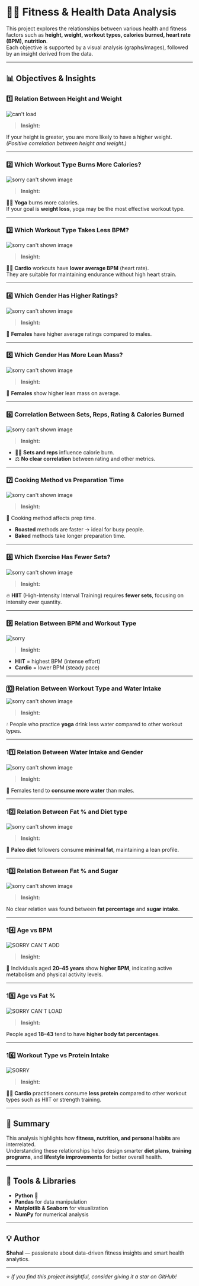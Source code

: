 # 🏋️‍♂️ Fitness & Health Data Analysis

This project explores the relationships between various health and fitness factors such as **height, weight, workout types, calories burned, heart rate (BPM), nutrition**.  
Each objective is supported by a visual analysis (graphs/images), followed by an insight derived from the data.

---

## 📊 Objectives & Insights

### 1️⃣ Relation Between Height and Weight
![can't load](image.png)
> **Insight:**  

If your height is greater, you are more likely to have a higher weight.  
*(Positive correlation between height and weight.)*

---

### 2️⃣ Which Workout Type Burns More Calories?
![sorry can't shown image](image-1.png)

> **Insight:** 

🧘‍♀️ **Yoga** burns more calories.  
If your goal is **weight loss**, yoga may be the most effective workout type.

---

### 3️⃣ Which Workout Type Takes Less BPM?
![sorry can't shown image](image-2.png)

> **Insight:**  

🏃‍♂️ **Cardio** workouts have **lower average BPM** (heart rate).  
They are suitable for maintaining endurance without high heart strain.

---

### 4️⃣ Which Gender Has Higher Ratings?
![sorry can't shown image](image-3.png)

> **Insight:**  

👩 **Females** have higher average ratings compared to males.

---

### 5️⃣ Which Gender Has More Lean Mass?
![sorry can't shown image](image-4.png)

> **Insight:**  

👩 **Females** show higher lean mass on average.

---

### 6️⃣ Correlation Between Sets, Reps, Rating & Calories Burned
![sorry can't shown image](image-5.png)

> **Insight:**  

- 🏋️‍♂️ **Sets and reps** influence calorie burn.  
- ⚖️ **No clear correlation** between rating and other metrics.

---

### 7️⃣ Cooking Method vs Preparation Time
![sorry can't shown image](image-6.png)

> **Insight:** 

🍳 Cooking method affects prep time.  
- **Roasted** methods are faster → ideal for busy people.  
- **Baked** methods take longer preparation time.

---

### 8️⃣ Which Exercise Has Fewer Sets?
![sorry can't shown image](image-7.png)

> **Insight:** 

🔥 **HIIT** (High-Intensity Interval Training) requires **fewer sets**, focusing on intensity over quantity.

---

### 9️⃣ Relation Between BPM and Workout Type
![sorry](image-18.png)
> **Insight:** 

- **HIIT** = highest BPM (intense effort)  
- **Cardio** = lower BPM (steady pace)

---

### 🔟 Relation Between Workout Type and Water Intake
![sorry can't shown image](image-9.png)

> **Insight:** 

💧 People who practice **yoga** drink less water compared to other workout types.

---

### 11️⃣ Relation Between Water Intake and Gender
![sorry can't shown image](image-10.png)

> **Insight:**  

👩 Females tend to **consume more water** than males.

---

### 12️⃣ Relation Between Fat % and Diet type
![sorry can't shown image](image-11.png)

> **Insight:**  

🥗 **Paleo diet** followers consume **minimal fat**, maintaining a lean profile.

---

### 13️⃣ Relation Between Fat % and Sugar
![sorry can't shown image](image-12.png)

> **Insight:** 

No clear relation was found between **fat percentage** and **sugar intake**.

---

### 14️⃣ Age vs BPM
![SORRY CAN'T ADD](image-15.png)
> **Insight:** 

🧍 Individuals aged **20–45 years** show **higher BPM**, indicating active metabolism and physical activity levels.

---

### 15️⃣ Age vs Fat %
![SORRY CAN'T LOAD](image-16.png)
> **Insight:** 

People aged **18–43** tend to have **higher body fat percentages**.

---

### 16️⃣ Workout Type vs Protein Intake
![SORRY](image-17.png)
> **Insight:** 

🏃‍♀️ **Cardio** practitioners consume **less protein** compared to other workout types such as HIIT or strength training.

---

## 📘 Summary

This analysis highlights how **fitness, nutrition, and personal habits** are interrelated.  
Understanding these relationships helps design smarter **diet plans**, **training programs**, and **lifestyle improvements** for better overall health.

---

## 🧠 Tools & Libraries 

- **Python** 🐍  
- **Pandas** for data manipulation  
- **Matplotlib & Seaborn** for visualization  
- **NumPy** for numerical analysis  

---

## 💡 Author
**Shahal** — passionate about data-driven fitness insights and smart health analytics.  

---

⭐ *If you find this project insightful, consider giving it a star on GitHub!*
